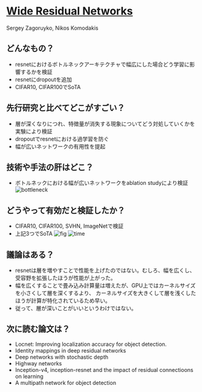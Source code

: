 # [Wide Residual Networks](https://arxiv.org/abs/1605.07146)
Sergey Zagoruyko, Nikos Komodakis

## どんなもの？
* resnetにおけるボトルネックアーキテクチャで幅広にした場合どう学習に影響するかを検証
* resnetにdropoutを追加
* CIFAR10, CIFAR100でSoTA
## 先行研究と比べてどこがすごい？
* 層が深くなりにつれ、特徴量が消失する現象についてどう対処していくかを実験により検証
* dropoutでresnetにおける過学習を防ぐ
* 幅が広いネットワークの有用性を提起

## 技術や手法の肝はどこ？
* ボトルネックにおける幅が広いネットワークをablation studyにより検証
![bottleneck](./img/10.1.png)
## どうやって有効だと検証したか？
* CIFAR10, CIFAR100, SVHN, ImageNetで検証
* 上記3つでSoTA
![fig](./img/10.2.png)
![time](./img/10.3.png)
## 議論はある？
* resnetは層を増やすことで性能を上げたのではない。むしろ、幅を広くし、受容野を拡張したほうが性能が上がった。
* 幅を広くすることで畳み込み計算量は増えたが、GPU上ではカーネルサイズを小さくして層を深くするより、
カーネルサイズを大きくして層を浅くしたほうが計算が特化されているため早い。
* 従って、層が深いことがいいというわけではない。

## 次に読む論文は？
* Locnet: Improving localization accuracy for object detection.
* Identity mappings in deep residual networks
* Deep networks with stochastic depth
* Highway networks
* Inception-v4, inception-resnet and the impact of residual connectioons on learning
* A multipath network for object detection
